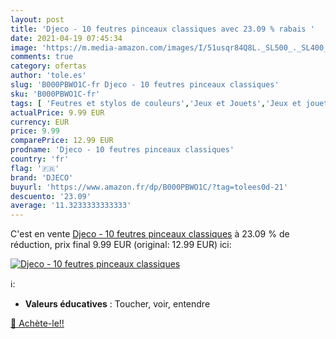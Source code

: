 ```yaml
---
layout: post
title: 'Djeco - 10 feutres pinceaux classiques avec 23.09 % rabais '
date: 2021-04-19 07:45:34
image: 'https://m.media-amazon.com/images/I/51usqr84Q8L._SL500_._SL400_.jpg'
comments: true
category: ofertas
author: 'tole.es'
slug: 'B000PBWO1C-fr Djeco - 10 feutres pinceaux classiques'
sku: 'B000PBWO1C-fr'
tags: [ 'Feutres et stylos de couleurs','Jeux et Jouets','Jeux et jouets','Kits de loisirs créatifs','Loisirs créatifs','Matériaux de dessin et de peinture','djeco', ]
actualPrice: 9.99 EUR
currency: EUR
price: 9.99
comparePrice: 12.99 EUR
prodname: 'Djeco - 10 feutres pinceaux classiques'
country: 'fr'
flag: '🇫🇷'
brand: 'DJECO'
buyurl: 'https://www.amazon.fr/dp/B000PBWO1C/?tag=tolees0d-21'
descuento: '23.09'
average: '11.3233333333333'
---
```


C'est en vente [Djeco - 10 feutres pinceaux classiques](https://www.amazon.fr/dp/B000PBWO1C/?tag=tolees0d-21)  à  23.09 % de réduction, prix final  9.99 EUR (original: 12.99 EUR) ici:

[![Djeco - 10 feutres pinceaux classiques](https://m.media-amazon.com/images/I/51usqr84Q8L._SL500_._SL400_.jpg)](https://www.amazon.fr/dp/B000PBWO1C/?tag=tolees0d-21)

ℹ️:

- <b>Valeurs éducatives</b> : Toucher, voir, entendre

[🛒 Achète-le!!](https://www.amazon.fr/dp/B000PBWO1C/?tag=tolees0d-21)
